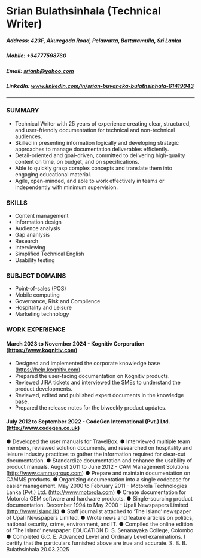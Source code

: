 # Srian Bulathsinhala (Technical Writer)
##### Address: 423F, Akuregoda Road, Pelawatta, Battaramulla, Sri Lanka
##### Mobile: +94777598760
##### Email: srianb@yahoo.com
##### LinkedIn: www.linkedin.com/in/srian-buvaneka-bulathsinhala-61419043
*****
### SUMMARY
* Technical Writer with 25 years of experience creating clear, structured, and user-friendly documentation for technical and non-technical audiences.
* Skilled in presenting information logically and developing strategic approaches to manage documentation deliverables efficiently.
* Detail-oriented and goal-driven, committed to delivering high-quality content on time, on budget, and on specifications.
* Able to quickly grasp complex concepts and translate them into engaging educational material.
* Agile, open-minded, and able to work effectively in teams or independently with minimum supervision.

### SKILLS
* Content management
* Information design
* Audience analysis
* Gap ananlysis
* Research
* Interviewing
* Simplified Technical English
* Usability testing

### SUBJECT DOMAINS
* Point-of-sales (POS)
* Mobile computing
* Governance, Risk and Complience
* Hospitality and Leisure
* Marketing technology

### WORK EXPERIENCE
#### March 2023 to November 2024 - Kognitiv Corporation (https://www.kognitiv.com)
* Designed and implemented the corporate knowledge base (https://help.kognitiv.com).
* Prepared the user-facing documentation on Kognitiv products.
* Reviewed JIRA tickets and interviewed the SMEs to understand the product developments.
* Reviewed, edited and published expert documents in the knowledge base.
* Prepared the release notes for the biweekly product updates.

#### July 2012 to September 2022 - CodeGen International (Pvt.) Ltd. (http://www.codegen.co.uk)
● Developed the user manuals for TravelBox.
● Interviewed multiple team members, reviewed solution documents, and researched on hospitality and leisure industry practices to gather the information required for clear-cut documentation.
● Standardize documentation and enhance the usability of product manuals.
August 2011 to June 2012 - CAM Management Solutions (http://www.cammsgroup.com)
● Prepare and maintain documentation on CAMMS products.
● Organizing documentation into a single codebase for easier management.
May 2000 to February 2011 - Motorola Technologies Lanka (Pvt.) Ltd. (http://www.motorola.com)
● Create documentation for Motorola OEM software and hardware products.
● Single-sourcing product documentation.
December 1994 to May 2000 - Upali Newspapers Limited (http://www.island.lk)
● Staff journalist attached to ‘The Island’ newspaper of Upali Newspapers Limited.
● Wrote news and feature articles on politics, national security, crime, environment, and IT.
● Compiled the online edition of ‘The Island’ newspaper.
EDUCATION
D. S. Senanayaka College, Colombo
● Completed G.C. E. Advanced Level and Ordinary Level examinations.
I certify that the particulars furnished above are true and accurate.
S. B. B. Bulathsinhala
20.03.2025
